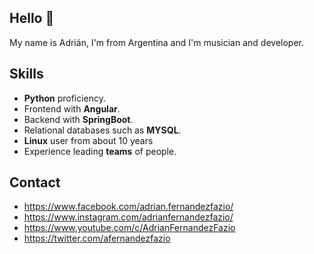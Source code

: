 ## Hello :wave:

My name is Adrián, I'm from Argentina and I'm musician and developer.

## Skills

- **Python** proficiency.
- Frontend with **Angular**.
- Backend with **SpringBoot**.
- Relational databases such as **MYSQL**.
- **Linux** user from about 10 years
- Experience leading **teams** of people.

## Contact

- https://www.facebook.com/adrian.fernandezfazio/
- https://www.instagram.com/adrianfernandezfazio/
- https://www.youtube.com/c/AdrianFernandezFazio
- https://twitter.com/afernandezfazio

